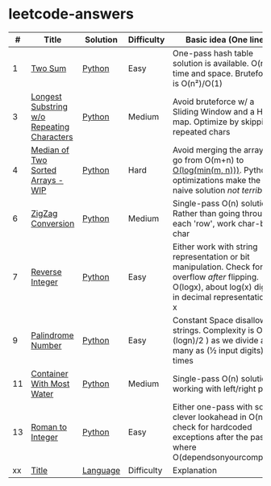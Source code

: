 # leetcode-answers

| # | Title | Solution | Difficulty | Basic idea (One line) |
|---| ----- | -------- | ---------- | --------------------- |
| 1 | [Two Sum](https://leetcode.com/problems/two-sum/) | [Python](https://github.com/tpaschalis/leetcode-answers/tree/master/q1-100/1) | Easy | One-pass hash table solution is available. O(n) in time and space. Bruteforce is  O(n²)/O(1) |
| 3 | [Longest Substring w/o Repeating Characters](https://leetcode.com/problems/longest-substring-without-repeating-characters) | [Python](https://github.com/tpaschalis/leetcode-answers/tree/master/q1-100/3) | Medium | Avoid bruteforce w/ a Sliding Window and a Hash map. Optimize by skipping repeated chars |
| 4 | [Median of Two Sorted Arrays - WIP](https://leetcode.com/problems/median-of-two-sorted-arrays) | [Python](https://github.com/tpaschalis/leetcode-answers/tree/master/q1-100/4) | Hard | Avoid merging the arrays to go from O(m+n) to [O(log(min(m, n)))](https://medium.com/@hazemu/finding-the-median-of-2-sorted-arrays-in-logarithmic-time-1d3f2ecbeb46). Python optimizations make the naive solution *not terrible*. |
| 6  | [ZigZag Conversion](https://leetcode.com/problems/zigzag-conversion/) | [Python](https://github.com/tpaschalis/leetcode-answers/tree/master/q1-100/xx)  | Medium  | Single-pass O(n) solution. Rather than going through each 'row', work char-by-char |
| 7 | [Reverse Integer](https://leetcode.com/problems/reverse-integer) | [Python](https://github.com/tpaschalis/leetcode-answers/tree/master/q1-100/7) | Easy | Either work with string representation or bit manipulation. Check for overflow *after* flipping. O(logx), about log(x) digits in decimal representation of x |
| 9 | [Palindrome Number](https://leetcode.com/problems/palindrome-number/)   | [Python](https://github.com/tpaschalis/leetcode-answers/tree/master/q1-100/9)  | Easy  | Constant Space disallows strings. Complexity is O( (logn)/2 ) as we divide as many as (½ input digits) times |
| 11 | [Container With Most Water](https://leetcode.com/problems/container-with-most-water/submissions/)   | [Python](https://github.com/tpaschalis/leetcode-answers/tree/master/q1-100/11)  | Medium  | Single-pass O(n) solution, working with left/right pairs |
| 13 | [Roman to Integer](https://leetcode.com/problems/roman-to-integer/) | [Python](https://github.com/tpaschalis/leetcode-answers/tree/master/q1-100/13) | Easy | Either one-pass with some clever lookahead in O(n), or check for hardcoded exceptions after the pass where O(dependsonyourcompiler). |
|  xx  | [Title]()   | [Language](https://github.com/tpaschalis/leetcode-answers/tree/master/q1-100/xx)  | Difficulty  | Explanation |

